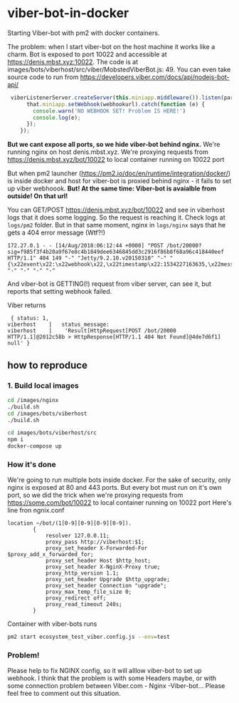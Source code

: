 # viber-bot-in-docker
Starting Viber-bot with pm2 with docker containers.

The problem: when I start viber-bot on the host machine it works like a charm.
Bot is exposed to port 10022 and accessible at https://denis.mbst.xyz:10022. 
The code is at images/bots/viberhost/src/viber/MobstedViberBot.js: 49. You can even take source code to run from
https://developers.viber.com/docs/api/nodejs-bot-api/

```javascript
 viberListenerServer.createServer(this.miniapp.middleware()).listen(params['port'], () => {
      that.miniapp.setWebhook(webhookurl).catch(function (e) {
        console.warn('NO WEBHOOK SET! Problem IS HERE!')
        console.log(e);
      });
    });
```


**But we cant expose all ports, so we hide viber-bot behind nginx.**
We're running nginx on host denis.mbst.xyz.
We're proxying requests from https://denis.mbst.xyz/bot/10022 to local container running on 10022 port

But when pm2  launcher (https://pm2.io/doc/en/runtime/integration/docker/) is inside docker and host for viber-bot is proxied behind nginx - it fails to set up viber webhoook. **But! At the same time:  Viber-bot is avaialble from outside! On that url!**

You can GET/POST https://denis.mbst.xyz/bot/10022 and see in viberhost logs that it does some logging. So the request is reaching it.
Check logs at `logs/pm2` folder.
But in that same moment, nginx in `logs/nginx` says that he gets a 404 error message (Wtf?!)
```log
172.27.0.1 - - [14/Aug/2018:06:12:44 +0000] "POST /bot/20000?sig=f985f3f4b20a9f67e8c4b1849dee6346845dd3c2916f86b8f68a96c418440eef HTTP/1.1" 404 149 "-" "Jetty/9.2.10.v20150310" "-" "{\x22event\x22:\x22webhook\x22,\x22timestamp\x22:1534227163635,\x22message_token\x22:5210036030700670331}" "-" "-" "-" "-"

```
 And viber-bot is GETTING(!) request from viber server, can see it, but reports that setting webhook failed.
 
Viber returns
```log
 { status: 1,
viberhost    |   status_message:
viberhost    |    'Result[HttpRequest[POST /bot/20000 HTTP/1.1]@2012c58b > HttpResponse[HTTP/1.1 404 Not Found]@4de7d6f1] null' }

```

## how to reproduce
### 1. Build local images
```bash
cd /images/nginx
./build.sh
cd /images/bots/viberhost
./build.sh
```

```bash
cd images/bots/viberhost/src
npm i
docker-compose up
```

### How it's done
We're going to run multiple bots inside docker. For the sake of security,
only nginx is exposed at 80 and 443 ports.
But every bot must run on it's own port, so we did the trick when
we're proxying requests from https://some.com/bot/10022 to local container running on 10022 port
Here's line fron ngnix.conf
```nginx
location ~/bot/(1[0-9][0-9][0-9][0-9]).
        {
            resolver 127.0.0.11;
            proxy_pass http://viberhost:$1;
            proxy_set_header X-Forwarded-For $proxy_add_x_forwarded_for;
            proxy_set_header Host $http_host;
            proxy_set_header X-NginX-Proxy true;
            proxy_http_version 1.1;
            proxy_set_header Upgrade $http_upgrade;
            proxy_set_header Connection "upgrade";
            proxy_max_temp_file_size 0;
            proxy_redirect off;
            proxy_read_timeout 240s;
        }
```
Container with viber-bots runs
```bash
pm2 start ecosystem_test_viber.config.js --env=test
```



### Problem! ###
 Please help to fix NGINX config, so it will alllow viber-bot to set up webhook. I think that the problem is with some Headers maybe, or 
 with some connection problem between Viber.com - Nginx -Viber-bot...
 Please feel free to comment out this situation.
 

